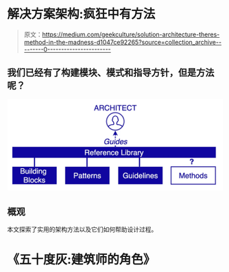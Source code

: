 # 解决方案架构:疯狂中有方法

> 原文：<https://medium.com/geekculture/solution-architecture-theres-method-in-the-madness-d1047ce92265?source=collection_archive---------0----------------------->

## 我们已经有了构建模块、模式和指导方针，但是方法呢？

![](img/3d3b4036aa40acb8b0c66f1048540fb8.png)

## 概观

本文探索了实用的架构方法以及它们如何帮助设计过程。

# 《五十度灰:建筑师的角色》